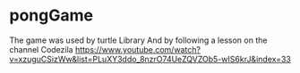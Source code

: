 # pongGame
The game was used by turtle Library
And by following a lesson on the channel Codezila
https://www.youtube.com/watch?v=xzuguCSizWw&list=PLuXY3ddo_8nzrO74UeZQVZOb5-wIS6krJ&index=33
